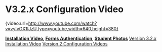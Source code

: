 # V3.2.x Configuration Video

{video:url=http://www.youtube.com/watch?v=vyIvGX1IJzU,type=youtube,width=640,height=380}

**[Installation Video](Installation-Video), [Forms Authentication](Forms-Authentication), [Student Photos](Student-Photos)**
[Version 3.2.x Installation Video](Version-3.2.x-Installation-Video)
[Version 2 Configuration Videos](Version-2-Configuration-Videos)